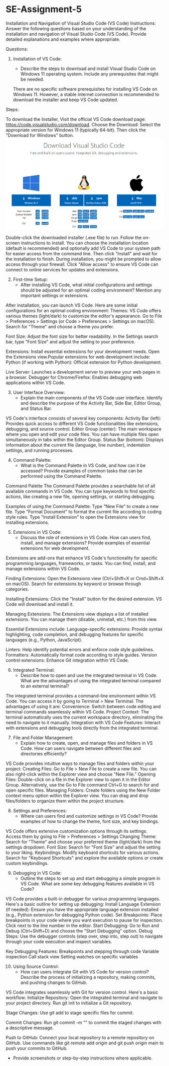 
# SE-Assignment-5
Installation and Navigation of Visual Studio Code (VS Code)
 Instructions:
Answer the following questions based on your understanding of the installation and navigation of Visual Studio Code (VS Code). Provide detailed explanations and examples where appropriate.

 Questions:

1. Installation of VS Code:
   - Describe the steps to download and install Visual Studio Code on Windows 11 operating system. Include any prerequisites that might be needed.

   There are no specific software prerequisites for installing VS Code on Windows 11. 
   However, a stable internet connection is recommended to download the installer and keep VS Code updated.

Steps:

To  download the Installer, Visit the official VS Code download page: https://code.visualstudio.com/download.
Choose the Download: Select the appropriate version for Windows 11 (typically 64-bit). Then click the "Download for Windows" button.
![alt text](<VS Code.png>)

Double-click the downloaded installer (.exe file) to run.
Follow the on-screen instructions to install. 
You can choose the installation location (default is recommended) and optionally add VS Code to your system path for easier access from the command line.
Then click "Install" and wait for the installation to finish.
During installation, you might be prompted to allow access through your firewall. Click "Allow access" to ensure VS Code can connect to online services for updates and extensions.

2. First-time Setup:
   - After installing VS Code, what initial configurations and settings should be adjusted for an optimal coding environment? Mention any important settings or extensions.

After installation, you can launch VS Code. 
Here are some initial configurations for an optimal coding environment:
Themes: VS Code offers various themes (light/dark) to customize the editor's appearance. 
Go to File > Preferences > Settings (or Code > Preferences > Settings on macOS). 
Search for "Theme" and choose a theme you prefer.

Font Size: Adjust the font size for better readability. In the Settings search bar, type "Font Size" and adjust the setting to your preference.

Extensions: Install essential extensions for your development needs. 
Open the Extensions view.Popular extensions for web development include:
Python (if working with Python): Official extension for Python development.

Live Server: Launches a development server to preview your web pages in a browser.
Debugger for Chrome/Firefox: Enables debugging web applications within VS Code.

3. User Interface Overview:
   - Explain the main components of the VS Code user interface. Identify and describe the purpose of the Activity Bar, Side Bar, Editor Group, and Status Bar.

VS Code's interface consists of several key components:
Activity Bar (left): Provides quick access to different VS Code functionalities like extensions, debugging, and source control.
Editor Group (center): The main workspace where you open and edit your code files. You can have multiple files open simultaneously in tabs within the Editor Group.
Status Bar (bottom): Displays information about the current file (language, line number), indentation settings, and running processes.

4. Command Palette:
   - What is the Command Palette in VS Code, and how can it be accessed? Provide examples of common tasks that can be performed using the Command Palette.

Command Palette
The Command Palette provides a searchable list of all available commands in VS Code. You can type keywords to find specific actions, like creating a new file, opening settings, or starting debugging.

Examples of using the Command Palette:
Type "New File" to create a new file.
Type "Format Document" to format the current file according to coding style rules.
Type "Install Extension" to open the Extensions view for installing extensions.

5. Extensions in VS Code:
   - Discuss the role of extensions in VS Code. How can users find, install, and manage extensions? Provide examples of essential extensions for web development.

Extensions are add-ons that enhance VS Code's functionality for specific programming languages, frameworks, or tasks. You can find, install, and manage extensions within VS Code.

Finding Extensions: Open the Extensions view (Ctrl+Shift+X or Cmd+Shift+X on macOS). Search for extensions by keyword or browse through categories.

Installing Extensions: Click the "Install" button for the desired extension. VS Code will download and install it.

Managing Extensions: The Extensions view displays a list of installed extensions. You can manage them (disable, uninstall, etc.) from this 
view.

Essential Extensions include:
Language-specific extensions: Provide syntax highlighting, code completion, and debugging features for specific languages (e.g., Python, JavaScript).

Linters: Help identify potential errors and enforce code style guidelines.
Formatters: Automatically format code according to style guides.
Version control extensions: Enhance Git integration within VS Code.

6. Integrated Terminal:
   - Describe how to open and use the integrated terminal in VS Code. What are the advantages of using the integrated terminal compared to an external terminal?

The integrated terminal provides a command-line environment within VS Code. You can access it by going to Terminal > New Terminal.
The advantages of using it are:
Convenience: Switch between code editing and terminal commands seamlessly within VS Code.
Project Context: The terminal automatically uses the current workspace directory, eliminating the need to navigate to it manually.
Integration with VS Code Features: Interact with extensions and debugging tools directly from the integrated terminal.

7. File and Folder Management:
   - Explain how to create, open, and manage files and folders in VS Code. How can users navigate between different files and directories efficiently?

VS Code provides intuitive ways to manage files and folders within your project:
Creating Files: Go to File > New File  to create a new file. You can also right-click within the Explorer view and choose "New File."
Opening Files: Double-click on a file in the Explorer view to open it in the Editor Group. Alternatively, use the Go to File command Ctrl+G  to search for and open specific files.
Managing Folders: Create folders using the New Folder context menu option within the Explorer view. You can drag and drop files/folders to organize them within the project structure.

8. Settings and Preferences:
   - Where can users find and customize settings in VS Code? Provide examples of how to change the theme, font size, and key bindings.

VS Code offers extensive customization options through its settings. Access them by going to File > Preferences > Settings 
Changing Theme: Search for "Theme" and choose your preferred theme (light/dark) from the settings dropdown.
Font Size: Search for "Font Size" and adjust the setting to your liking.
Keybindings: Modify keyboard shortcuts for various actions. Search for "Keyboard Shortcuts" and explore the available options or create custom keybindings.

9. Debugging in VS Code:
   - Outline the steps to set up and start debugging a simple program in VS Code. What are some key debugging features available in VS Code?

VS Code provides a built-in debugger for various programming languages. Here's a basic outline for setting up debugging:
Install Language Extension (if needed): Ensure you have the appropriate language extension installed (e.g., Python extension for debugging Python code).
Set Breakpoints: Place breakpoints in your code where you want execution to pause for inspection. Click next to the line number in the editor.
Start Debugging: Go to Run and Debug (Ctrl+Shift+D)  and choose the "Start Debugging" option.
Debug Steps: Use the debugger controls (step over, step into, step out) to navigate through your code execution and inspect variables.

Key Debugging Features:
Breakpoints and stepping through code
Variable inspection
Call stack view
Setting watches on specific variables

10. Using Source Control:
    - How can users integrate Git with VS Code for version control? Describe the process of initializing a repository, making commits, and pushing changes to GitHub.

VS Code integrates seamlessly with Git for version control. Here's a basic workflow:
Initialize Repository: Open the integrated terminal and navigate to your project directory. Run git init to initialize a Git repository.

Stage Changes: Use git add <filename> to stage specific files for commit.

Commit Changes: Run git commit -m "<commit message>" to commit the staged changes with a descriptive message.

Push to GitHub: Connect your local repository to a remote repository on GitHub. Use commands like git remote add origin <remote URL> and git push origin main to push your commits to GitHub.

- Provide screenshots or step-by-step instructions where applicable.
 

